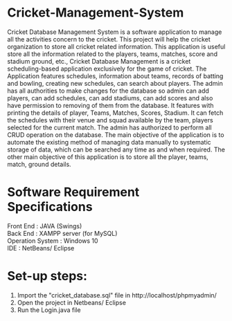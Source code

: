 # Cricket-Management-System
Cricket Database Management System is a software application to manage all the activities concern to the cricket. This project will help the cricket organization to store all cricket related information. This application is useful store all the information related to the players, teams, matches, score and stadium ground, etc., Cricket Database Management is a cricket scheduling-based application exclusively for the game of cricket. The Application features schedules, information about teams, records of batting and bowling, creating new schedules, can search about players. The admin has all authorities to make changes for the database so admin can add players, can add schedules, can add stadiums, can add scores and also have permission to removing of them from the database. It features with printing the details of player, Teams, Matches, Scores, Stadium. It can fetch the schedules with their venue and squad available by the team, players selected for the current match. The admin has authorized to perform all CRUD operation on the database. The main objective of the application is to automate the existing method of managing data manually to systematic storage of data, which can be searched any time as and when required. The other main objective of this application is to store all the player, teams, match, ground details.


# Software Requirement Specifications </br>
Front End         : JAVA (Swings) </br>
Back End          : XAMPP server (for MySQL) </br>
Operation System  : Windows 10 </br>
IDE               : NetBeans/ Eclipse </br>

# Set-up steps: </br>
1. Import the "cricket_database.sql" file in http://localhost/phpmyadmin/ 
2. Open the project in Netbeans/ Eclipse
3. Run the Login.java file
